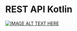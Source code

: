 # REST API Kotlin

[![IMAGE ALT TEXT HERE](https://img.youtube.com/vi/q-fnFjAv1n0/0.jpg)](https://www.youtube.com/watch?v=q-fnFjAv1n0 "REST API Kotlin")
